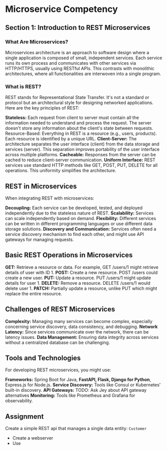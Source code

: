 # Microservice Competency

## Section 1: Introduction to REST Microservices

### What Are Microservices?
Microservices architecture is an approach to software design where a single application is composed of small, independent services. Each service runs its own process and communicates with other services via HTTP/HTTPS, usually using RESTful APIs. This contrasts with monolithic architectures, where all functionalities are interwoven into a single program.

### What is REST?
REST stands for Representational State Transfer. It's not a standard or protocol but an architectural style for designing networked applications. Here are the key principles of REST:

**Stateless:** Each request from client to server must contain all the information needed to understand and process the request. The server doesn't store any information about the client's state between requests.
Resource-Based: Everything in REST is a resource (e.g., users, products). Each resource is identified by a unique URL.
**Client-Server:** The architecture separates the user interface (client) from the data storage and services (server). This separation improves portability of the user interface across multiple platforms.
**Cacheable:** Responses from the server can be cached to reduce client-server communication.
**Uniform Interface:** REST services use standard HTTP methods like GET, POST, PUT, DELETE for all operations. This uniformity simplifies the architecture.

## REST in Microservices
When integrating REST with microservices:

**Decoupling:** Each service can be developed, tested, and deployed independently due to the stateless nature of REST.
**Scalability:** Services can scale independently based on demand.
**Flexibility:** Different services can be written in different programming languages or use different data storage solutions.
**Discovery and Communication:** Services often need a service discovery mechanism to find each other, and might use API gateways for managing requests.

## Basic REST Operations in Microservices
**GET:** Retrieve a resource or data. For example, GET /users/1 might retrieve details of user with ID 1.
**POST:** Create a new resource. POST /users could create a new user.
**PUT:** Update a resource. PUT /users/1 might update details for user 1.
**DELETE:** Remove a resource. DELETE /users/1 would delete user 1.
**PATCH:** Partially update a resource, unlike PUT which might replace the entire resource.

## Challenges of REST Microservices
**Complexity:** Managing many services can become complex, especially concerning service discovery, data consistency, and debugging.
**Network Latency:** Since services communicate over the network, there can be latency issues.
**Data Management:** Ensuring data integrity across services without a centralized database can be challenging.

## Tools and Technologies
For developing REST microservices, you might use:

**Frameworks:** Spring Boot for Java, **FastAPI, Flask, Django for Python**, Express.js for Node.js.
**Service Discovery:** Tools like Consul or Kubernetes' built-in discovery.
**API Gateways:** TODO: Ask Jey about API gateway alternatives
**Monitoring:** Tools like Prometheus and Grafana for observability.

## Assignment
Create a simple REST api that manages a single data entity: `Customer`

- Create a webserver
- Use
